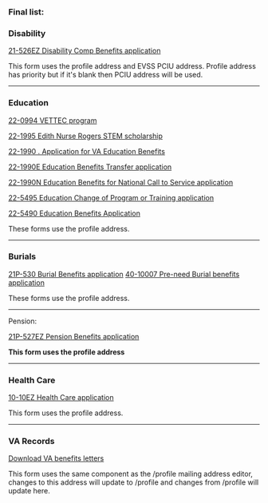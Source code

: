 
### **Final list:**


### Disability

[21-526EZ Disability Comp Benefits application](https://staging.va.gov/disability/file-disability-claim-form-21-526ez/veteran-information)

This form uses the profile address and EVSS PCIU address. Profile address has priority but if it's blank then PCIU address will be used.

----------

### Education

[22-0994  VETTEC program](https://staging.va.gov/education/about-gi-bill-benefits/how-to-use-benefits/vettec-high-tech-program/apply-for-vettec-form-22-0994/introduction)

[22-1995  Edith Nurse Rogers STEM scholarship](https://staging.va.gov/education/apply-for-education-benefits/application/1995/introduction)

[22-1990 . Application for VA Education Benefits](https://staging.va.gov/education/apply-for-education-benefits/application/1990/introduction)

[22-1990E  Education Benefits Transfer application  ](https://staging.va.gov/education/apply-for-education-benefits/application/1990E/introduction)

[22-1990N  Education Benefits for National Call to Service application](https://staging.va.gov/education/apply-for-education-benefits/application/1990N/introduction)

[22-5495  Education Change of Program or Training application](https://staging.va.gov/education/apply-for-education-benefits/application/5495/introduction)

[22-5490  Education Benefits Application ](https://staging.va.gov/education/apply-for-education-benefits/application/5490/introduction)

These forms use the profile address.

----------

### Burials

[21P-530   Burial Benefits application](https://staging.va.gov/burials-and-memorials/application/530/introduction)
[40-10007  Pre-need Burial benefits application](https://staging.va.gov/burials-and-memorials/pre-need/form-10007-apply-for-eligibility/burial-benefits)

These forms use the profile address.

----------

Pension:

[21P-527EZ  Pension Benefits application](https://staging.va.gov/pension/application/527EZ/introduction)

**This form uses the profile address**

----------

### Health Care

[10-10EZ  Health Care application](https://staging.va.gov/health-care/apply/application/introduction)

This form uses the profile address.

----------

### VA Records

[Download VA benefits letters](https://staging.va.gov/records/download-va-letters/letters/confirm-address)

This form uses the same component as the /profile mailing address editor, changes to this address will update to /profile and changes from /profile will update here.
